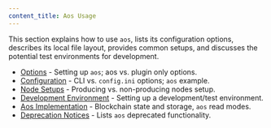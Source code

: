 ```yaml
---
content_title: Aos Usage
---
```


This section explains how to use `aos`, lists its configuration options, describes its local file layout, provides common setups, and discusses the potential test environments for development.

* [Options](00_aos-options.md) - Setting up `aos`; aos vs. plugin only options.
* [Configuration](01_aos-configuration.md) - CLI vs. `config.ini` options; `aos` example.
* [Node Setups](02_node-setups/index.md) - Producing vs. non-producing nodes setup.
* [Development Environment](03_development-environment/index.md) - Setting up a development/test environment.
* [Aos Implementation](05_aos-implementation.md) - Blockchain state and storage, `aos` read modes.
* [Deprecation Notices](https://github.com/ARISENIO/rsn/issues/7597) - Lists `aos` deprecated functionality.

